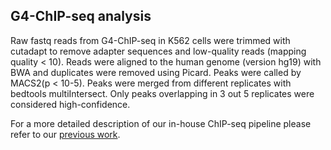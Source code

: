 ## G4-ChIP-seq analysis
Raw fastq reads from G4-ChIP-seq in K562 cells were trimmed with cutadapt to remove adapter sequences and low-quality reads (mapping quality < 10). Reads were aligned to the human genome (version hg19) with BWA and duplicates were removed using Picard. Peaks were called by MACS2(p < 10-5). Peaks were merged from different replicates with bedtools multiIntersect. Only peaks overlapping in 3 out 5 replicates were considered high-confidence. 

For a more detailed description of our in-house ChIP-seq pipeline please refer to our [previous work](https://github.com/sblab-bioinformatics/dna-secondary-struct-chrom-lands/blob/master/Methods.md).
